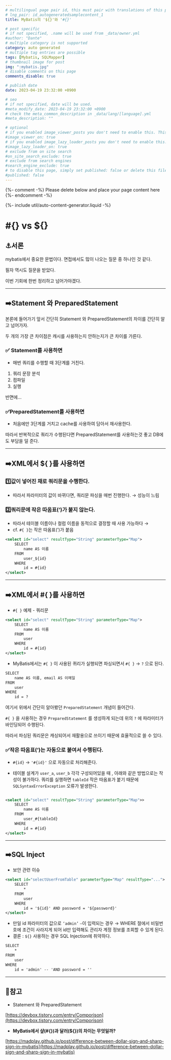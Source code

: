 ```yaml
---
# multilingual page pair id, this must pair with translations of this page. (This name must be unique)
# lng_pair: id_autogeneratedsamplecontent_1
title: MyBatis의 '${}'와 '#{}'

# post specific
# if not specified, .name will be used from _data/owner.yml
#author: "Dante"
# multiple category is not supported
category: auto generated
# multiple tag entries are possible
tags: [Mybatis, SQLMapper]
# thumbnail image for post
img: ":mybatis.jpg"
# disable comments on this page
comments_disable: true

# publish date
date: 2023-04-19 23:32:00 +0900

# seo
# if not specified, date will be used.
#meta_modify_date: 2023-04-19 23:32:00 +0900
# check the meta_common_description in _data/lang/[language].yml
#meta_description: ""

# optional
# if you enabled image_viewer_posts you don't need to enable this. This is only if image_viewer_posts = false
#image_viewer_on: true
# if you enabled image_lazy_loader_posts you don't need to enable this. This is only if image_lazy_loader_posts = false
#image_lazy_loader_on: true
# exclude from on site search
#on_site_search_exclude: true
# exclude from search engines
#search_engine_exclude: true
# to disable this page, simply set published: false or delete this file
#published: false
---
```

{%- comment -%} Please delete below and place your page content here {%- endcomment -%}

{%- include util/auto-content-generator.liquid -%}

<!-- outline-start -->

# #{} vs ${}

## ⚓️서론

mybatis에서 중요한 문법이다. 면접에서도 많이 나오는 질문 중 하나인 것 같다.

필자 역시도 질문을 받았다.

이번 기회에 한번 정리하고 넘어가야겠다.

---

## ➡️Statement 와 PreparedStatement

본론에 들어가기 앞서 간단히 Statement 와 PreparedStatement의 차이를 간단히 알고 넘어가자.

두 개의 가장 큰 차이점은 캐시를 사용하는지 안하는지가 큰 차이를 가른다.

### ✅ Statement를 사용하면

- 매번 쿼리를 수행할 때 3단계를 거친다.
1. 쿼리 문장 분석
2. 컴파일
3. 실행

반면에…

### ✅PreparedStatement를 사용하면

- 처음에만 3단계를 거치고 cache를 사용하여 담아서 재사용한다.

따라서 반복적으로 쿼리가 수행된다면 PreparedStatement를 사용하는것 좋고 DB에도 부담을 덜 준다.

---

## ➡️XML에서 ${  }를 사용하면

### 1️⃣값이 넣어진 채로 쿼리문을 수행한다.

- 따라서 파라미터의 값이 바뀌다면, 쿼리문 파싱을 매번 진행한다.  → 성능이 느림



### 2️⃣쿼리문에 작은 따옴표(’)가 붙지 않는다.

- 따라서  테이블 이름이나 컬럼 이름을 동적으로 결정할 때 사용 가능하다 →
- cf. `#{ }`는  작은 따옴표(’)가 붙음

```xml
<select id="select" resultType="String" parameterType="Map">
    SELECT
        name AS 이름
    FROM
        user_${id}
    WHERE
        id = #{id}
</select>
```

---

## ➡️XML에서 #{  }를 사용하면

- `#{ }` 예제 -  쿼리문

```xml
<select id="select" resultType="String" parameterType="Map">
    SELECT
        name AS 이름
    FROM
        user
    WHERE
        id = #{id}
</select>
```

- MyBatis에서는 `#{ }` 이 사용된 퀴리가 실행되면 파싱되면서 `#{ }` → `?` 으로 된다.

```xml
SELECT
    name AS 이름, email AS 이메일
FROM
    user
WHERE
    id = ?
```

여기서 위에서 간단히 알아봤던 `PreparedStatement` 개념이 들어간다.

`#{ }` 을 사용하는 경우 `PreparedStatement` 를 생성하게 되는데 위의 `?` 에 파라미터가 바인딩되어 수행된다.

따라서 파싱된 쿼리문은 캐싱되어서 재활용으로 쓰이기 때문에 효율적으로 쓸 수 있다.

### ✅작은 따옴표(’)는 자동으로 붙여서 수행된다.

- `#{id}`  →  `'#{id}'` 으로 자동으로 처리해준다.

- 테이블 설계가 `user_a`, `user_b`  각각 구성되어있을 때 , 아래와 같은 방법으로는 작성이 불가하다. 쿼리를 실행하면 `tableId`  작은 따옴표가 붙기 때문에 `SQLSyntaxErrorException` 오류가 발생한다.

```xml

<select id="select" resultType="String" parameterType="Map">>
    SELECT
        name AS 이름
    FROM
        user_#{tableId}
    WHERE
        id = #{id}
</select>
```

---

## ➡️SQL Inject

- 보안 관련 이슈

```xml
<select id="selectUserFromTable" parameterType="Map" resultType="...">
    SELECT
        *
    FROM
        user
    WHERE
        id = '${id}' AND password = '${password}'
</select>
```

- 만일 id 파라미터의 값으로 `‘admin’`  `—`이 입력되는 경우 → WHERE 절에서 비밀번호에 조건이 사라지게 되어 id만 입력해도 관리자 계정 정보를 조회할 수 있게 된다.
- 결론 : `${}` 사용하는 경우 SQL Injection에 취약하다.

```xml
SELECT
    *
FROM
    user
WHERE
    id = 'admin' -- 'AND password = ''
```

---

## 📎참고

- Statement 와 PreparedStatement

[https://devbox.tistory.com/entry/Comporison](https://devbox.tistory.com/entry/Comporison)

- ****MyBatis에서 샾(#{})과 달러(${})의 차이는 무엇일까?****

[https://madplay.github.io/post/difference-between-dollar-sign-and-sharp-sign-in-mybatis](https://madplay.github.io/post/difference-between-dollar-sign-and-sharp-sign-in-mybatis)

<!-- outline-end -->
